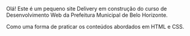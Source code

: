 Olá! Este é um pequeno site Delivery em construção
do curso de Desenvolvimento Web da Prefeitura Municipal de 
Belo Horizonte.

Como uma forma de praticar os conteúdos abordados em HTML e CSS.